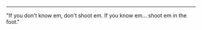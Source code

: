 
<footer>  
<hr />
  <p>"If you don't know em, don't shoot em. If you know em... shoot em in the foot."</p>
</footer>
